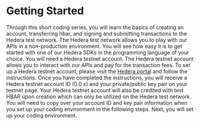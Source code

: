 # Getting Started

Through this short coding series, you will learn the basics of creating an account, transferring hbar, and signing and submitting transactions to the Hedera test network. The Hedera test network allows you to play with our APIs in a non-production environment. You will see how easy it is to get started with one of our Hedera SDKs in the programming language of your choice. You will need a Hedera testnet account. The Hedera testnet account allows you to interact with our APIs and pay for the transaction fees. To set up a Hedera testnet account, please visit the [Hedera portal](https://portal.hedera.com/register) and follow the instructions. Once you have completed the instructions, you will receive a Hedera testnet account ID (0.0.x) and your private/public key pair on your testnet page. Your Hedera testnet account will also be credited with test HBAR upon creation which can only be utilized on the Hedera test network. You will need to copy over your account ID and key pair information when you set up your coding environment in the following steps. Next, you will set up your coding environment.


